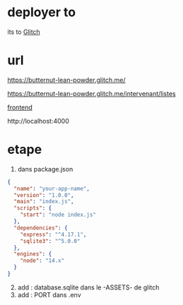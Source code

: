 # deployer to 
its to [Glitch](https://glitch.com/edit/#!/butternut-lean-powder?path=database.js%3A3%3A0)

# url 
https://butternut-lean-powder.glitch.me/

https://butternut-lean-powder.glitch.me/intervenant/listes

[frontend](https://stallion-rh-online.web.app/)

http://localhost:4000

# etape 
1. dans package.json
``` json
{
  "name": "your-app-name",
  "version": "1.0.0",
  "main": "index.js",
  "scripts": {
    "start": "node index.js"
  },
  "dependencies": {
    "express": "^4.17.1",
    "sqlite3": "^5.0.0"
  },
  "engines": {
    "node": "14.x"
  }
}
```

2. add : database.sqlite dans le -ASSETS- de glitch
3. add : PORT dans .env
